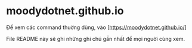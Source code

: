 # moodydotnet.github.io

Để xem các command thuờng dùng, vào [https://moodydotnet.github.io/]


File README này sẽ ghi những ghi chú gần nhất để mọi nguời cùng xem.